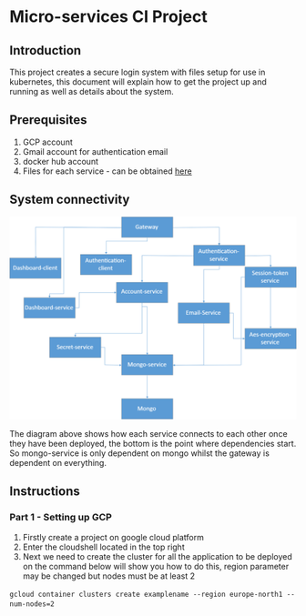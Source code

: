 # Micro-services CI Project
## Introduction
This project creates a secure login system with files setup for use in kubernetes, this document will explain how to get the project up and running as well as details about the system.
## Prerequisites
1. GCP account
2. Gmail account for authentication email
3. docker hub account
4. Files for each service - can be obtained [here](https://github.com/AlinawazMamdani/CI-project)


## System connectivity
![Diagram](https://github.com/AlinawazMamdani/login-kubernetes/blob/master/Drawing1.png)

The diagram above shows how each service connects to each other once they have been deployed, the bottom is the point where dependencies start. So mongo-service is only dependent on mongo whilst the gateway is dependent on everything.

## Instructions

### Part 1 - Setting up GCP
1. Firstly create a project on google cloud platform
2. Enter the cloudshell located in the top right 
3. Next we need to create the cluster for all the application to be deployed on the command below will show you how to do this, region parameter may be changed but nodes must be at least 2

`gcloud container clusters create examplename --region europe-north1 --num-nodes=2`
